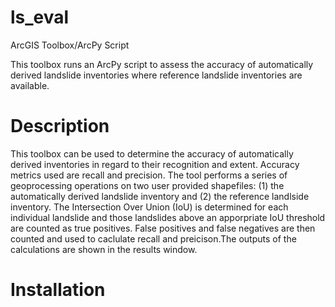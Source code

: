 # ls_eval
ArcGIS Toolbox/ArcPy Script

This toolbox runs an ArcPy script to assess the accuracy of automatically derived landslide inventories where reference landslide inventories are available.

# Description
This toolbox can be used to determine the accuracy of automatically derived inventories in regard to their recognition and extent. Accuracy metrics used are recall and precision. The tool performs a series of geoprocessing operations on two user provided shapefiles: (1) the automatically derived landslide inventory and (2) the reference landlside inventory. The Intersection Over Union (IoU) is determined for each individual landslide and those landslides above an apporpriate IoU threshold are counted as true positives. False positives and false negatives are then counted and used to caclulate recall and preicison.The outputs of the calculations are shown in the results window. 

# Installation





